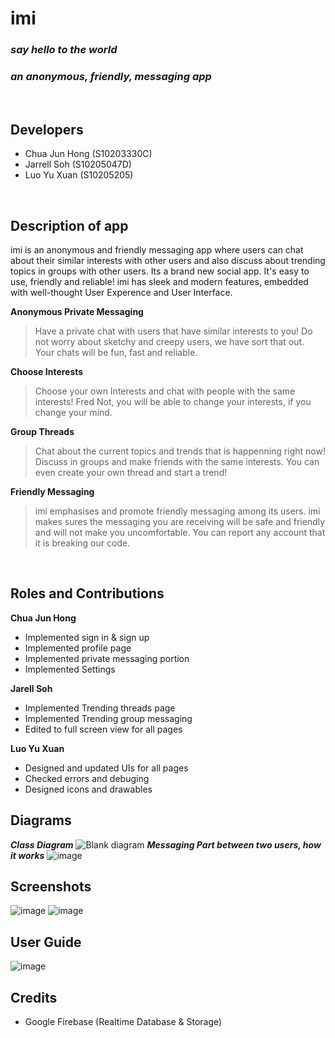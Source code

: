# imi 
### *say hello to the world*
### *an anonymous, friendly, messaging app*
<br/>

## Developers
- Chua Jun Hong (S10203330C)
- Jarrell Soh (S10205047D)
- Luo Yu Xuan (S10205205)
<br>

## Description of app
imi is an anonymous and friendly messaging app where users can chat about their similar interests with other users and also discuss about trending topics in groups with other users. Its a brand new social app. It's easy to use, friendly and reliable! imi has sleek and modern features, embedded with well-thought User Experence and User Interface.

**Anonymous Private Messaging**
> Have a private chat with users that have similar interests to you! Do not worry about sketchy and creepy users, we have sort that out. Your chats will be fun, fast and reliable.

**Choose Interests**
> Choose your own Interests and chat with people with the same interests! Fred Not, you will be able to change your interests, if you change your mind.

**Group Threads**
> Chat about the current topics and trends that is happenning right now! Discuss in groups and make friends with the same interests. You can even create your own thread and start a trend!

**Friendly Messaging**
> imi emphasises and promote friendly messaging among its users. imi makes sures the messaging you are receiving will be safe and friendly and will not make you uncomfortable. You can report any account that it is breaking our code.

<br>

## Roles and Contributions
**Chua Jun Hong**
- Implemented sign in & sign up 
- Implemented profile page
- Implemented private messaging portion
- Implemented Settings

**Jarell Soh** 
- Implemented Trending threads page
- Implemented Trending group messaging
- Edited to full screen view for all pages

**Luo Yu Xuan**
- Designed and updated UIs for all pages
- Checked errors and debuging 
- Designed icons and drawables

## Diagrams
***Class Diagram***
![Blank diagram](https://user-images.githubusercontent.com/73069909/127534746-25066c3a-fb13-4ff7-9605-feebd7d72234.png)
***Messaging Part between two users, how it works***
![image](https://user-images.githubusercontent.com/73069909/127535080-3880fc2e-5763-4406-a998-19986ab49a61.png)



## Screenshots
![image](https://user-images.githubusercontent.com/73069909/127678233-83df7c1c-3001-4376-9972-9b912a95e2ad.png)
![image](https://user-images.githubusercontent.com/73069909/127678263-aed78c76-ddec-4b1a-a329-c614208fbecd.png)


## User Guide
![image](https://user-images.githubusercontent.com/73069909/126830431-5ddfc04b-e241-43a6-b977-6542dab5e0ff.png)

## Credits
- Google Firebase (Realtime Database & Storage)
